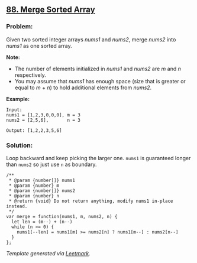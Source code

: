 [88. Merge Sorted Array](https://leetcode.com/problems/merge-sorted-array/description/)
---------------------------------------------------------------------------------------

### Problem:

Given two sorted integer arrays *nums1* and *nums2*, merge *nums2* into *nums1* as one sorted array.

**Note:**

-   The number of elements initialized in *nums1* and *nums2* are *m* and *n* respectively.
-   You may assume that *nums1* has enough space (size that is greater or equal to *m* + *n*) to hold additional elements from *nums2*.

**Example:**

    Input:
    nums1 = [1,2,3,0,0,0], m = 3
    nums2 = [2,5,6],       n = 3

    Output: [1,2,2,3,5,6]

### Solution:

Loop backward and keep picking the larger one. `nums1` is guaranteed longer than `nums2` so just use `n` as boundary.

    /**
     * @param {number[]} nums1
     * @param {number} m
     * @param {number[]} nums2
     * @param {number} n
     * @return {void} Do not return anything, modify nums1 in-place instead.
     */
    var merge = function(nums1, m, nums2, n) {
      let len = (m--) + (n--)
      while (n >= 0) {
        nums1[--len] = nums1[m] >= nums2[n] ? nums1[m--] : nums2[n--]
      }
    };

*Template generated via [Leetmark](https://github.com/crimx/crx-leetmark).*
